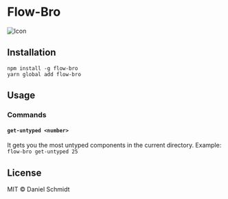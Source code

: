 # Flow-Bro

![Icon](https://i.imgflip.com/1mdkbx.jpg)

## Installation

```
npm install -g flow-bro
yarn global add flow-bro
```

## Usage

### Commands
#### `get-untyped <number>`

It gets you the most untyped components in the current directory.
Example: `flow-bro get-untyped 25`

## License

MIT © Daniel Schmidt

